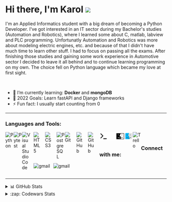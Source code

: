 # Hi there, I'm Karol <img src="https://media.giphy.com/media/hvRJCLFzcasrR4ia7z/giphy.gif" width="30px"/>

I'm an Applied Informatics student with a big dream of becoming a Python Developer. I've got interested in an IT sector during my Bachelor's studies (Automation and Robotics), where I learned some about C, matlab, labview and PLC programming. Unfortunatly Automation and Robotics was more about modeling electric engines, etc. and because of that I didn't have much time to learn other stuff. I had to focus on passing all the exams. After finishing those studies and gaining some work experience in Automotive sector I decided to leave it all behind and to continue learning programming on my own. The choice fell on Python language which became my love at first sight.

<br/>

- 🌱 I’m currently learning: **Docker** and **mongoDB**
- 🥅 2022 Goals: Learn fastAPI and Django frameworks
- ⚡ Fun fact: I usually start counting from 0     

---

### Languages and Tools:


[<img align="left" alt="Python" width="26px" src="https://cdn.jsdelivr.net/gh/devicons/devicon/icons/python/python-original.svg" />][python]
[<img align="left" alt="Pytest" width="26px" src="https://cdn.jsdelivr.net/gh/devicons/devicon/icons/pytest/pytest-original.svg" />][pytest]
[<img align="left" alt="Visual Studio Code" width="26px" src="https://cdn.jsdelivr.net/gh/devicons/devicon/icons/vscode/vscode-original.svg" style="padding-right:10px;" />][code]
[<img align="left" alt="HTML5" width="26px" src="https://cdn.jsdelivr.net/gh/devicons/devicon/icons/html5/html5-original.svg" style="padding-right:10px;" />][html]
[<img align="left" alt="CSS3" width="26px" src="https://cdn.jsdelivr.net/gh/devicons/devicon/icons/css3/css3-original.svg" style="padding-right:10px;" />][css]
[<img align="left" alt="PostgreSQL" width="26px" src="https://cdn.jsdelivr.net/gh/devicons/devicon/icons/postgresql/postgresql-original.svg" />][postgres]
[<img align="left" alt="Git" width="26px" src="https://cdn.jsdelivr.net/gh/devicons/devicon/icons/git/git-original.svg" style="padding-right:10px;" />][git]
[<img align="left" alt="GitHub" width="26px" src="https://user-images.githubusercontent.com/3369400/139447912-e0f43f33-6d9f-45f8-be46-2df5bbc91289.png" style="padding-right:10px;" />](https://github.com/#gh-dark-mode-only)
[<img align="left" alt="GitHub" width="26px" src="https://user-images.githubusercontent.com/3369400/139448065-39a229ba-4b06-434b-bc67-616e2ed80c8f.png" style="padding-right:10px;" />](https://github.com/#gh-light-mode-only)
[<img align="left" alt="Terminal" width="26px" src="./img/terminal-light.svg" />](https://iterm2.com/#gh-light-mode-only)
[<img align="left" alt="Terminal" width="26px" src="./img/terminal-dark.svg" />](https://iterm2.com/#gh-dark-mode-only)
[<img align="left" alt="MacOS" width="26px" src="./img/mac-logo-light.svg" />](https://en.wikipedia.org/wiki/MacOS/#gh-light-mode-only)
[<img align="left" alt="MacOS" width="26px" src="./img/mac-logo-dark.svg" />](https://en.wikipedia.org/wiki/MacOS/#gh-dark-mode-only)
[<img align="left" alt="Trello" width="26px" src="https://cdn.jsdelivr.net/gh/devicons/devicon/icons/trello/trello-plain.svg" />][trello]
          
<br />

### Connect with me:
[<img align="left" alt="gmail" src="https://img.shields.io/badge/Gmail-D14836?style=for-the-badge&logo=gmail&logoColor=white" style="padding-right:10px;" />][Gmail]
[<img align="left" alt="gmail" src="https://img.shields.io/badge/linkedin-%230077B5.svg?style=for-the-badge&logo=linkedin&logoColor=white"/>][linkedin]
<br />
<br />

---

<details>
  <summary>📊 GitHub Stats</summary>
  <img align="left" alt="lolekgk's GitHub Stats" width="47.5%" src="https://streak-stats.demolab.com?user=lolekgk&theme=dark&hide_border=true" />
  <img align="left" alt="lolekgk's GitHub Stats" width="47.5%" src="https://github-readme-stats.vercel.app/api?username=lolekgk&show_icons=true&hide_border=true&title_color=FB8C00&icon_color=FB8C00&bg_color=151515&text_color=ffffff" />
</details>


<details>
  <summary>:zap: Codewars Stats</summary>
  <img align="left" alt="lolekgk's Codewars Stats" width="47%" src="https://github-readme-codewars-stats.herokuapp.com/api/?username=lolekgk&card&customcolor=bg:151515&colormode=dark_mode" />
</details>


[linkedin]: https://www.linkedin.com/in/karol-gajda-ba04931a3/
[Gmail]: mailto:karol.gajda97@gmail.com
[python]: https://www.python.org/
[code]: https://code.visualstudio.com/
[html]: https://en.wikipedia.org/wiki/HTML
[css]: https://developer.mozilla.org/en-US/docs/Web/CSS
[postgres]: https://www.postgresql.org/
[git]: https://git-scm.com/
[pytest]: https://docs.pytest.org/en/7.1.x/
[trello]: https://trello.com/en

